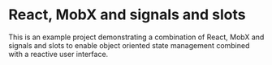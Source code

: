 React, MobX and signals and slots
=================================

This is an example project demonstrating a combination of React, MobX and signals and slots to enable object oriented state management combined with a reactive user interface.
